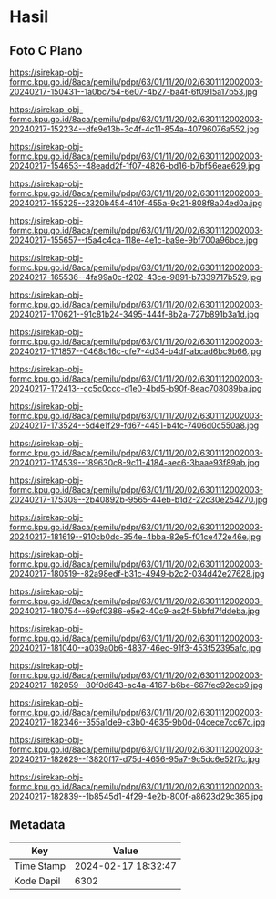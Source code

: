 # Hasil

## Foto C Plano

https://sirekap-obj-formc.kpu.go.id/8aca/pemilu/pdpr/63/01/11/20/02/6301112002003-20240217-150431--1a0bc754-6e07-4b27-ba4f-6f0915a17b53.jpg

https://sirekap-obj-formc.kpu.go.id/8aca/pemilu/pdpr/63/01/11/20/02/6301112002003-20240217-152234--dfe9e13b-3c4f-4c11-854a-40796076a552.jpg

https://sirekap-obj-formc.kpu.go.id/8aca/pemilu/pdpr/63/01/11/20/02/6301112002003-20240217-154653--48eadd2f-1f07-4826-bd16-b7bf56eae629.jpg

https://sirekap-obj-formc.kpu.go.id/8aca/pemilu/pdpr/63/01/11/20/02/6301112002003-20240217-155225--2320b454-410f-455a-9c21-808f8a04ed0a.jpg

https://sirekap-obj-formc.kpu.go.id/8aca/pemilu/pdpr/63/01/11/20/02/6301112002003-20240217-155657--f5a4c4ca-118e-4e1c-ba9e-9bf700a96bce.jpg

https://sirekap-obj-formc.kpu.go.id/8aca/pemilu/pdpr/63/01/11/20/02/6301112002003-20240217-165536--4fa99a0c-f202-43ce-9891-b7339717b529.jpg

https://sirekap-obj-formc.kpu.go.id/8aca/pemilu/pdpr/63/01/11/20/02/6301112002003-20240217-170621--91c81b24-3495-444f-8b2a-727b891b3a1d.jpg

https://sirekap-obj-formc.kpu.go.id/8aca/pemilu/pdpr/63/01/11/20/02/6301112002003-20240217-171857--0468d16c-cfe7-4d34-b4df-abcad6bc9b66.jpg

https://sirekap-obj-formc.kpu.go.id/8aca/pemilu/pdpr/63/01/11/20/02/6301112002003-20240217-172413--cc5c0ccc-d1e0-4bd5-b90f-8eac708089ba.jpg

https://sirekap-obj-formc.kpu.go.id/8aca/pemilu/pdpr/63/01/11/20/02/6301112002003-20240217-173524--5d4e1f29-fd67-4451-b4fc-7406d0c550a8.jpg

https://sirekap-obj-formc.kpu.go.id/8aca/pemilu/pdpr/63/01/11/20/02/6301112002003-20240217-174539--189630c8-9c11-4184-aec6-3baae93f89ab.jpg

https://sirekap-obj-formc.kpu.go.id/8aca/pemilu/pdpr/63/01/11/20/02/6301112002003-20240217-175309--2b40892b-9565-44eb-b1d2-22c30e254270.jpg

https://sirekap-obj-formc.kpu.go.id/8aca/pemilu/pdpr/63/01/11/20/02/6301112002003-20240217-181619--910cb0dc-354e-4bba-82e5-f01ce472e46e.jpg

https://sirekap-obj-formc.kpu.go.id/8aca/pemilu/pdpr/63/01/11/20/02/6301112002003-20240217-180519--82a98edf-b31c-4949-b2c2-034d42e27628.jpg

https://sirekap-obj-formc.kpu.go.id/8aca/pemilu/pdpr/63/01/11/20/02/6301112002003-20240217-180754--69cf0386-e5e2-40c9-ac2f-5bbfd7fddeba.jpg

https://sirekap-obj-formc.kpu.go.id/8aca/pemilu/pdpr/63/01/11/20/02/6301112002003-20240217-181040--a039a0b6-4837-46ec-91f3-453f52395afc.jpg

https://sirekap-obj-formc.kpu.go.id/8aca/pemilu/pdpr/63/01/11/20/02/6301112002003-20240217-182059--80f0d643-ac4a-4167-b6be-667fec92ecb9.jpg

https://sirekap-obj-formc.kpu.go.id/8aca/pemilu/pdpr/63/01/11/20/02/6301112002003-20240217-182346--355a1de9-c3b0-4635-9b0d-04cece7cc67c.jpg

https://sirekap-obj-formc.kpu.go.id/8aca/pemilu/pdpr/63/01/11/20/02/6301112002003-20240217-182629--f3820f17-d75d-4656-95a7-9c5dc6e52f7c.jpg

https://sirekap-obj-formc.kpu.go.id/8aca/pemilu/pdpr/63/01/11/20/02/6301112002003-20240217-182839--1b8545d1-4f29-4e2b-800f-a8623d29c365.jpg


## Metadata

| Key        | Value               |
| ---------- | ------------------- |
| Time Stamp | 2024-02-17 18:32:47 |
| Kode Dapil | 6302                |



